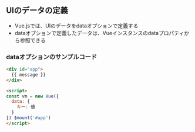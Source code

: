 ## UIのデータの定義
- Vue.jsでは、UIのデータをdataオプションで定義する
- dataオプションで定義したデータは、Vueインスタンスのdataプロパティから参照できる

### dataオプションのサンプルコード
```html
<div id="app">
  {{ message }}
</div>

<script>
const vm = new Vue({
  data: {
    キー: 値
  }
}) $mount('#app')
</script>
```